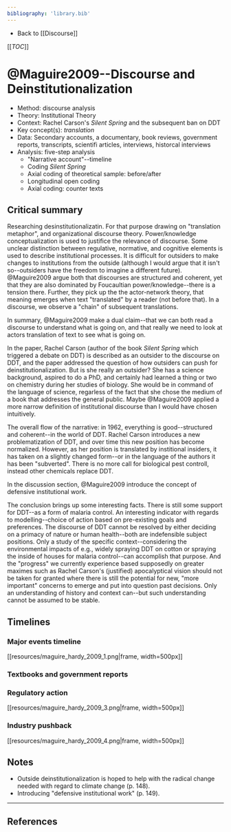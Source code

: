 ```yaml
---
bibliography: 'library.bib'
---
```


* Back to [[Discourse]]

[[_TOC_]]

# @Maguire2009--Discourse and Deinstitutionalization


* Method: discourse analysis
* Theory: Institutional Theory
* Context: Rachel Carson's _Silent Spring_ and the subsequent ban on DDT
* Key concept(s): _translation_
* Data: Secondary accounts, a documentary, book reviews, government reports, transcripts, scientifi articles, interviews, historcal interviews
* Analysis: five-step analysis
    * "Narrative account"--timeline
    * Coding _Silent Spring_ 
    * Axial coding of theoretical sample: before/after
    * Longitudinal open coding
    * Axial coding: counter texts

## Critical summary

Researching desinstitutionalizatin. For that purpose drawing on "translation metaphor", and organizational discourse theory. Power/knowledge conceptualization is used to justifice the relevance of discourse. Some unclear distinction between regulative, normative, and cognitive elements is used to describe institutional processes. It is difficult for outsiders to make changes to institutions from the outside (although I would argue that it isn't so--outsiders have the freedom to imagine a different future). @Maguire2009 argue both that discourses are structured and coherent, yet that they are also dominated by Foucaultian power/knowledge--there is a tension there. Further, they pick up the the actor-network theory, that meaning emerges when text "translated" by a reader (not before that). In a discourse, we observe a "chain" of subsequent translations.

In summary, @Maguire2009 make a dual claim--that we can both read a discourse to understand what is going on, and that really we need to look at actors translation of text to see what is going on.

In the paper, Rachel Carson (author of the book _Silent Spring_ which triggered a debate on DDT) is described as an outsider to the discourse on DDT, and the paper addressed the question of how outsiders can push for deinstitutionalization. But is she really an outsider? She has a science background, aspired to do a PhD, and certainly had learned a thing or two on chemistry during her studies of biology. She would be in command of the language of science, regarless of the fact that she chose the medium of a book that addresses the general public. Maybe @Maguire2009 applied a more narrow definition of institutional discourse than I would have chosen intuitively.

The overall flow of the narrative: in 1962, everything is good--structured and coherent--in the world of DDT. Rachel Carson introduces a new problematization of DDT, and over time this new position has become normalized. However, as her position is translated by institional insiders, it has taken on a slightly changed form--or in the language of the authors it has been "subverted". There is no more call for biological pest controll, instead other chemicals replace DDT.

In the discussion section, @Maguire2009 introduce the concept of defensive institutional work.

The conclusion brings up some interesting facts. There is still some support for DDT--as a form of malaria control. An interesting indicator with regards to modelling--choice of action based on pre-existing goals and preferences. The discourse of DDT cannot be resolved by either deciding on a primacy of nature or human health--both are indefensible subject positions. Only a study of the specific context--considering the environmental impacts of e.g., widely spraying DDT on cotton or spraying the inside of houses for malaria control--can accomplish that purpose. And the "progress" we currently experience based supposedly on greater maximes such as Rachel Carson's (justified) apocalyptical vision should not be taken for granted where there is still the potential for new, "more important" concerns to emerge and put into question past decisions. Only an understanding of history and context can--but such understanding cannot be assumed to be stable.

## Timelines

### Major events timeline

[[resources/maguire_hardy_2009_1.png|frame, width=500px]]

### Textbooks and government reports



<!--[[resources/maguire_hardy_2009_2.png|frame, width=500px]]
-->
### Regulatory action

[[resources/maguire_hardy_2009_3.png|frame, width=500px]]

### Industry pushback

[[resources/maguire_hardy_2009_4.png|frame, width=500px]]

## Notes

* Outside deinstitutionalization is hoped to help with the radical change needed with regard to climate change (p. 148).
* Introducing "defensive institutional work" (p. 149).

---

## References